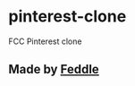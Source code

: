 # pinterest-clone
FCC Pinterest clone


Made by [Feddle](https://github.com/Feddle)
-------------------
